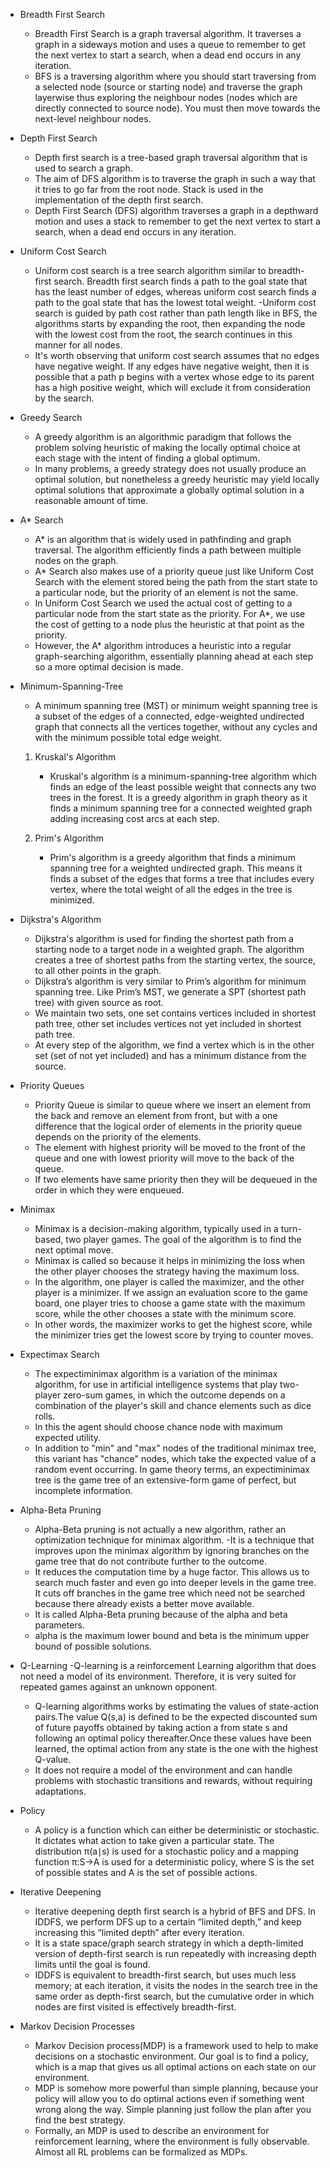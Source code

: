 * Breadth First Search
	- Breadth First Search is a graph traversal algorithm. It traverses a graph in a sideways motion and uses a queue to remember to get the next vertex to start a search, when a dead end occurs in any iteration.
	- BFS is a traversing algorithm where you should start traversing from a selected node (source or starting node) and traverse the graph layerwise thus exploring the neighbour nodes (nodes which are directly connected to source node). You must then move towards the next-level neighbour nodes.


* Depth First Search
    - Depth first search is a tree-based graph traversal algorithm that is used to search a graph.
    - The aim of DFS algorithm is to traverse the graph in such a way that it tries to go far from the root node. Stack is used in the implementation of the depth first search. 
    - Depth First Search (DFS) algorithm traverses a graph in a depthward motion and uses a stack to remember to get the next vertex to start a search, when a dead end occurs in any iteration.
    

* Uniform Cost Search 

	- Uniform cost search is a tree search algorithm similar to breadth-first search. Breadth first search finds a path to the goal state that has the least number of edges, whereas uniform cost search finds a path to the goal state that has the lowest total weight.
	-Uniform cost search is guided by path cost rather than path length like in BFS, the algorithms starts by expanding the root, then expanding the node with the lowest cost from the root, the search continues in this manner for all nodes.
	- It's worth observing that uniform cost search assumes that no edges have negative weight. If any edges have negative weight, then it is possible that a path p begins with a vertex whose edge to its parent has a high positive weight, which will exclude it from consideration by the search.


* Greedy Search
	- A greedy algorithm is an algorithmic paradigm that follows the problem solving heuristic of making the locally optimal choice at each stage with the intent of finding a global optimum. 
	- In many problems, a greedy strategy does not usually produce an optimal solution, but nonetheless a greedy heuristic may yield locally optimal solutions that approximate a globally optimal solution in a reasonable amount of time.


* A* Search
	- A* is an algorithm that is widely used in pathfinding and graph traversal. The algorithm efficiently finds a path between multiple nodes  on the graph.
	- A* Search also makes use of a priority queue just like Uniform Cost Search with the element stored being the path from the start state to a particular node, but the priority of an element is not the same. 
	- In Uniform Cost Search we used the actual cost of getting to a particular node from the start state as the priority. For A*, we use the cost of getting to a node plus the heuristic at that point as the priority. 
	- However, the A* algorithm introduces a heuristic into a regular graph-searching algorithm, essentially planning ahead at each step so a more optimal decision is made.


* Minimum-Spanning-Tree
	- A minimum spanning tree (MST) or minimum weight spanning tree is a subset of the edges of a connected, edge-weighted undirected graph that connects all the vertices together, without any cycles and with the minimum possible total edge weight.

	1. Kruskal's Algorithm
		- Kruskal's algorithm is a minimum-spanning-tree algorithm which finds an edge of the least possible weight that connects any two trees in the forest. It is a greedy algorithm in graph theory as it finds a minimum spanning tree for a connected weighted graph adding increasing cost arcs at each step.

	2. Prim's Algorithm	
		- Prim's algorithm is a greedy algorithm that finds a minimum spanning tree for a weighted undirected graph. This means it finds a subset of the edges that forms a tree that includes every vertex, where the total weight of all the edges in the tree is minimized. 


* Dijkstra's Algorithm
	- Dijkstra's algorithm is used for finding the shortest path from a starting node to a target node in a weighted graph. The algorithm creates a tree of shortest paths from the starting vertex, the source, to all other points in the graph.
	- Dijkstra’s algorithm is very similar to Prim’s algorithm for minimum spanning tree. Like Prim’s MST, we generate a SPT (shortest path tree) with given source as root. 
	- We maintain two sets, one set contains vertices included in shortest path tree, other set includes vertices not yet included in shortest path tree. 
	- At every step of the algorithm, we find a vertex which is in the other set (set of not yet included) and has a minimum distance from the source.


* Priority Queues
	- Priority Queue is similar to queue where we insert an element from the back and remove an element from front, but with a one difference that the logical order of elements in the priority queue depends on the priority of the elements. 
	- The element with highest priority will be moved to the front of the queue and one with lowest priority will move to the back of the queue.
	- If two elements have same priority then they will be dequeued in the order in which they were enqueued.


* Minimax
	- Minimax is a decision-making algorithm, typically used in a turn-based, two player games. The goal of the algorithm is to find the next optimal move.
	- Minimax is called so because it helps in minimizing the loss when the other player chooses the strategy having the maximum loss.
	- In the algorithm, one player is called the maximizer, and the other player is a minimizer. If we assign an evaluation score to the game board, one player tries to choose a game state with the maximum score, while the other chooses a state with the minimum score.
	- In other words, the maximizer works to get the highest score, while the minimizer tries get the lowest score by trying to counter moves.


* Expectimax Search
	- The expectiminimax algorithm is a variation of the minimax algorithm, for use in artificial intelligence systems that play two-player zero-sum games, in which the outcome depends on a combination of the player's skill and chance elements such as dice rolls. 
	- In this the agent should choose chance node with maximum expected utility.
	- In addition to "min" and "max" nodes of the traditional minimax tree, this variant has "chance" nodes, which take the expected value of a random event occurring. In game theory terms, an expectiminimax tree is the game tree of an extensive-form game of perfect, but incomplete information.


* Alpha-Beta Pruning
	- Alpha-Beta pruning is not actually a new algorithm, rather an optimization technique for minimax algorithm.
	-It is a technique that improves upon the minimax algorithm by ignoring branches on the game tree that do not contribute further to the outcome.
	- It reduces the computation time by a huge factor. This allows us to search much faster and even go into deeper levels in the game tree. It cuts off branches in the game tree which need not be searched because there already exists a better move available. 
	- It is called Alpha-Beta pruning because of the alpha and beta parameters.
	- alpha is the maximum lower bound  and beta is the minimum upper bound of possible solutions.


* Q-Learning
	-Q-learning is a reinforcement Learning algorithm that does not need a model of its environment. Therefore, it is very suited for repeated games against an unknown opponent. 
	- Q-learning algorithms works by estimating the values of state-action pairs.The value Q(s,a) is defined to be the expected discounted sum of future payoffs obtained by taking action a from state s and following an optimal policy thereafter.Once these values have been learned, the optimal action from any state is the one with the highest Q-value. 
	- It does not require a model of the environment and can handle problems with stochastic transitions and rewards, without requiring adaptations.


* Policy
	- A policy is a function which can either be deterministic or stochastic. It dictates what action to take given a particular state. The distribution π(a∣s) is used for a stochastic policy and a mapping function π:S→A is used for a deterministic policy, where S is the set of possible states and A is the set of possible actions.


* Iterative Deepening
	- Iterative deepening depth first search is a hybrid of BFS and DFS. In IDDFS, we perform DFS up to a certain “limited depth,” and keep increasing this “limited depth” after every iteration.
	- It is a state space/graph search strategy in which a depth-limited version of depth-first search is run repeatedly with increasing depth limits until the goal is found. 
	- IDDFS is equivalent to breadth-first search, but uses much less memory; at each iteration, it visits the nodes in the search tree in the same order as depth-first search, but the cumulative order in which nodes are first visited is effectively breadth-first.


* Markov Decision Processes
	- Markov Decision process(MDP) is a framework used to help to make decisions on a stochastic environment. Our goal is to find a policy, which is a map that gives us all optimal actions on each state on our environment.
	- MDP is somehow more powerful than simple planning, because your policy will allow you to do optimal actions even if something went wrong along the way. Simple planning just follow the plan after you find the best strategy.
	- Formally, an MDP is used to describe an environment for reinforcement learning, where the environment is fully observable. Almost all RL problems can be formalized as MDPs.

